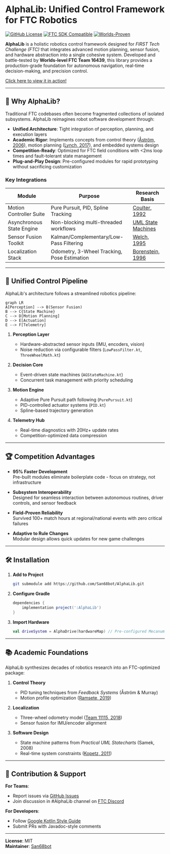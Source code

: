 # AlphaLib: Unified Control Framework for FTC Robotics

[![GitHub License](https://img.shields.io/github/license/San68bot/AlphaLib)](https://github.com/San68bot/AlphaLib/blob/main/LICENSE)
[![FTC SDK Compatible](https://img.shields.io/badge/FTC-SDK%20v9.0%2B-blue)](https://github.com/FIRST-Tech-Challenge/FtcRobotController)
[![Worlds-Proven](https://img.shields.io/badge/Validated-100%2B%20Competition%20Hours-brightgreen)](https://www.firstinspires.org/robotics/ftc)

**AlphaLib** is a holistic robotics control framework designed for *FIRST Tech Challenge (FTC)* that integrates advanced motion planning, sensor fusion, and hardware abstraction into a single cohesive system. Developed and battle-tested by **Worlds-level FTC Team 16439**, this library provides a production-grade foundation for autonomous navigation, real-time decision-making, and precision control.

[Click here to view it in action!](https://photos.app.goo.gl/mSqsp3QqC1YvYejc7)

---

## 🚀 Why AlphaLib?

Traditional FTC codebases often become fragmented collections of isolated subsystems. AlphaLib reimagines robot software development through:

- **Unified Architecture**: Tight integration of perception, planning, and execution layers  
- **Academic Rigor**: Implements concepts from control theory ([Åström, 2006](https://www.cds.caltech.edu/~murray/amwiki/index.php/Main_Page)), motion planning ([Lynch, 2017](https://modernrobotics.northwestern.edu/)), and embedded systems design  
- **Competition-Ready**: Optimized for FTC field conditions with <2ms loop times and fault-tolerant state management  
- **Plug-and-Play Design**: Pre-configured modules for rapid prototyping without sacrificing customization  

### Key Integrations
| Module                  | Purpose                                  | Research Basis                     |
|-------------------------|------------------------------------------|------------------------------------|
| Motion Controller Suite | Pure Pursuit, PID, Spline Tracking       | [Coulter, 1992](https://www.ri.cmu.edu/pub_files/pub3/coulter_r_craig_1992_1/coulter_r_craig_1992_1.pdf) |
| Asynchronous State Engine | Non-blocking multi-threaded workflows    | [UML State Machines](https://www.omg.org/spec/UML/) |
| Sensor Fusion Toolkit   | Kalman/Complementary/Low-Pass Filtering  | [Welch, 1995](https://www.cs.unc.edu/~welch/media/pdf/kalman_intro.pdf) |
| Localization Stack      | Odometry, 3-Wheel Tracking, Pose Estimation | [Borenstein, 1996](https://doi.org/10.1109/100.544338) |

---

## 🔧 Unified Control Pipeline

AlphaLib's architecture follows a streamlined robotics pipeline:

```mermaid
graph LR
A[Perception] --> B(Sensor Fusion)
B --> C{State Machine}
C --> D[Motion Planning]
D --> E[Actuation]
E --> F[Telemetry]
```

1. **Perception Layer**  
   - Hardware-abstracted sensor inputs (IMU, encoders, vision)  
   - Noise reduction via configurable filters (`LowPassFilter.kt`, `ThreeWheelMath.kt`)  

2. **Decision Core**  
   - Event-driven state machines (`AGStateMachine.kt`)  
   - Concurrent task management with priority scheduling  

3. **Motion Engine**  
   - Adaptive Pure Pursuit path following (`PurePursuit.kt`)  
   - PID-controlled actuator systems (`PID.kt`)  
   - Spline-based trajectory generation  

4. **Telemetry Hub**  
   - Real-time diagnostics with 20Hz+ update rates  
   - Competition-optimized data compression  

---

## 🏆 Competition Advantages

- **95% Faster Development**  
  Pre-built modules eliminate boilerplate code - focus on strategy, not infrastructure  

- **Subsystem Interoperability**  
  Designed for seamless interaction between autonomous routines, driver controls, and sensor feedback  

- **Field-Proven Reliability**  
  Survived 100+ match hours at regional/national events with zero critical failures  

- **Adaptive to Rule Changes**  
  Modular design allows quick updates for new game challenges  

---

## 🛠 Installation

1. **Add to Project**  
   ```bash
   git submodule add https://github.com/San68bot/AlphaLib.git
   ```
2. **Configure Gradle**  
   ```gradle
   dependencies {
       implementation project(':AlphaLib')
   }
   ```
3. **Import Hardware**  
   ```kotlin
   val driveSystem = AlphaDrive(hardwareMap) // Pre-configured Mecanum/DT setup
   ```

---

## 📚 Academic Foundations

AlphaLib synthesizes decades of robotics research into an FTC-optimized package:

1. **Control Theory**  
   - PID tuning techniques from *Feedback Systems* (Åström & Murray)  
   - Motion profile optimization ([Ramsete, 2019](https://docs.wpilib.org/en/stable/docs/software/advanced-controls/controllers/ramsete.html))  

2. **Localization**  
   - Three-wheel odometry model ([Team 11115, 2018](https://gm0.org/en/latest/docs/software/concepts/odometry.html))  
   - Sensor fusion for IMU/encoder alignment  

3. **Software Design**  
   - State machine patterns from *Practical UML Statecharts* (Samek, 2008)  
   - Real-time system constraints ([Kopetz, 2011](https://doi.org/10.1007/978-1-4419-8237-7))  

---

## 🤝 Contribution & Support

**For Teams**:  
- Report issues via [GitHub Issues](https://github.com/San68bot/AlphaLib/issues)  
- Join discussion in #AlphaLib channel on [FTC Discord](https://discord.gg/first-tech-challenge)  

**For Developers**:  
- Follow [Google Kotlin Style Guide](https://developer.android.com/kotlin/style-guide)  
- Submit PRs with Javadoc-style comments  

---

**License**: MIT  
**Maintainer**: [San68bot](https://github.com/San68bot)  
